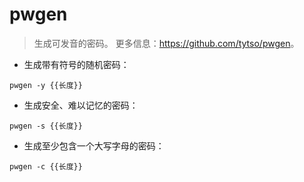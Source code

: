 # pwgen

> 生成可发音的密码。
> 更多信息：<https://github.com/tytso/pwgen>。

- 生成带有符号的随机密码：

`pwgen -y {{长度}}`

- 生成安全、难以记忆的密码：

`pwgen -s {{长度}}`

- 生成至少包含一个大写字母的密码：

`pwgen -c {{长度}}`